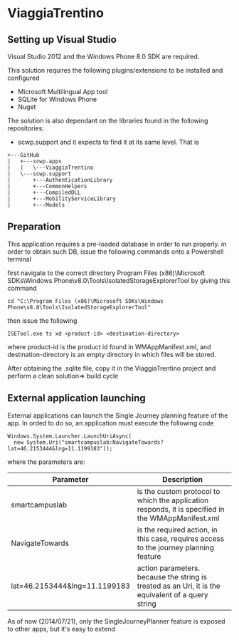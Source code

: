 # ViaggiaTrentino


## Setting up Visual Studio

Visual Studio 2012 and the Windows Phone 8.0 SDK are required.

This solution requires the following plugins/extensions to be installed and configured
* Microsoft Multilingual App tool
* SQLite for Windows Phone
* Nuget

The solution is also dependant on the libraries found in the following repositories: 
* scwp.support 
and it expects to find it at its same level. That is
```
+---GitHub
|   +---scwp.apps
|   |   \---ViaggiaTrentino
|   \---scwp.support
|       +---AuthenticationLibrary
|       +---CommonHelpers
|       +---CompiledDLL
|       +---MobilityServiceLibrary
|       +---Models

```

## Preparation

This application requires a pre-loaded database in order to run properly. 
in order to obtain such DB, issue the following commands onto a Powershell
terminal

first navigate to the correct directory
Program Files (x86)\Microsoft SDKs\Windows Phone\v8.0\Tools\IsolatedStorageExplorerTool
by giving this command

```
cd "C:\Program Files (x86)\Microsoft SDKs\Windows Phone\v8.0\Tools\IsolatedStorageExplorerTool"
```
then issue the following

```
ISETool.exe ts xd <product-id> <destination-directory>
```

where product-id is the product id found in WMAppManifest.xml, 
and destination-directory is an empty directory in which files will be stored.

After obtaining the .sqlite file, copy it in the ViaggiaTrentino project and perform 
a clean solution=> build cycle

## External application launching

External applications can launch the Single Journey planning feature of the app.
In orded to do so, an application must execute the following code 

```
Windows.System.Launcher.LaunchUriAsync(
  new System.Uri("smartcampuslab:NavigateTowards?lat=46.2153444&lng=11.1199183"));
```

where the parameters are:

| Parameter | Description |
| --------- | ----------- |
| smartcampuslab | is the custom protocol to which the application responds, it is specified in the WMAppManifest.xml |
| NavigateTowards | is the required action, in this case, requires access to the journey planning feature |
| lat=46.2153444&lng=11.1199183 | action parameters. because the string is treated as an Uri, it is the equivalent of a query string |

As of now (2014/07/21), only the SingleJourneyPlanner feature is exposed to other apps, but it's easy to extend
